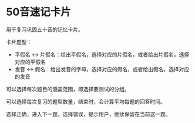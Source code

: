 # 50音速记卡片

用于复习巩固五十音的记忆卡片。

卡片题型：

- 平假名 <-> 片假名：给出平假名，选择对应的片假名，或者给出片假名，选择对应的平假名
- 发音 <-> 假名：给出发音的字母，选择对应的假名，或者给出假名，选择对应的发音

可以选择每次题目的涵盖范围，即选择要测试的分组。

可以选择每次复习的题型数量，结束时，会计算平均每题的回答时间。

选择正确，进入下一题，选择错误，提示用户，继续保留在当前这一题。
